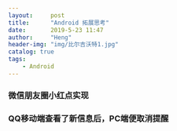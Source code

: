 ```yaml
---
layout:     post
title:      "Android 拓展思考"
date:       2019-5-23 11:47
author:     "Heng"
header-img: "img/比尔吉沃特1.jpg"
catalog: true
tags:
    - Android
---
```



### 微信朋友圈小红点实现


### QQ移动端查看了新信息后，PC端便取消提醒